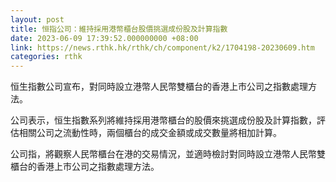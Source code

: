 ```yaml
---
layout: post
title: 恒指公司：維持採用港幣櫃台股價挑選成份股及計算指數
date: 2023-06-09 17:39:52.000000000 +08:00
link: https://news.rthk.hk/rthk/ch/component/k2/1704198-20230609.htm
categories: rthk
---
```


恒生指數公司宣布，對同時設立港幣人民幣雙櫃台的香港上市公司之指數處理方法。

公司表示，恒生指數系列將維持採用港幣櫃台的股價來挑選成份股及計算指數，評估相關公司之流動性時，兩個櫃台的成交金額或成交數量將相加計算。

公司指，將觀察人民幣櫃台在港的交易情況，並適時檢討對同時設立港幣人民幣雙櫃台的香港上市公司之指數處理方法。
